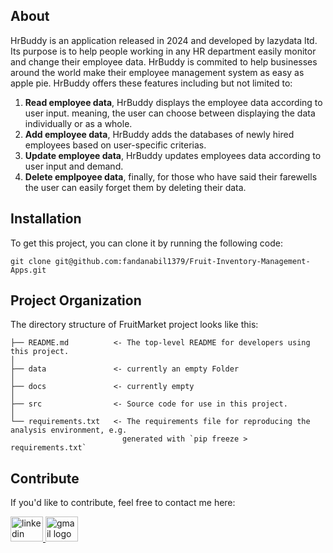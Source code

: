 ## About

HrBuddy is an application released in 2024 and developed by lazydata ltd. Its purpose is to help people working in any HR department easily monitor and change their employee data. HrBuddy is commited to help businesses around the world make their employee management system as easy as apple pie. HrBuddy offers these features including but not limited to:

1. **Read employee data**, HrBuddy displays the employee data according to user input. meaning, the user can choose between displaying the data individually or as a whole.
2. **Add employee data**, HrBuddy adds the databases of newly hired employees based on user-specific criterias.
3. **Update employee data**, HrBuddy updates employees data according to user input and demand.
4. **Delete emplpoyee data**, finally, for those who have said their farewells the user can easily forget them by deleting their data.

## Installation

To get this project, you can clone it by running the following code:

    git clone git@github.com:fandanabil1379/Fruit-Inventory-Management-Apps.git

    
## Project Organization

The directory structure of FruitMarket project looks like this:

    ├── README.md          <- The top-level README for developers using this project.
    │
    ├── data               <- currently an empty Folder
    │
    ├── docs               <- currently empty
    │
    ├── src                <- Source code for use in this project.
    │
    └── requirements.txt   <- The requirements file for reproducing the analysis environment, e.g.
                             generated with `pip freeze > requirements.txt`

## Contribute

If you'd like to contribute, feel free to contact me here:

<a href="hhttps://www.linkedin.com/in/naufal-amara-syihan-057a16301/" target="_blank">
    <img src="https://raw.githubusercontent.com/maurodesouza/profile-readme-generator/master/src/assets/icons/social/linkedin/default.svg" width="52" height="40" alt="linkedin logo"/>
  </a>
  <a href="mailto:ufalsyihan@gmail.com" target="_blank">
    <img src="https://raw.githubusercontent.com/maurodesouza/profile-readme-generator/master/src/assets/icons/social/gmail/default.svg"  width="52" height="40" alt="gmail logo"/>
  </a>
